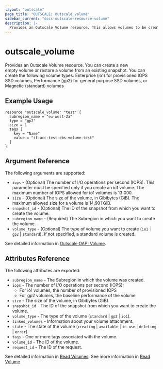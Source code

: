 ```yaml
---
layout: "outscale"
page_title: "OUTSCALE: outscale_volume"
sidebar_current: "docs-outscale-resource-volume"
description: |-
  Provides an Outscale Volume resource. This allows volumes to be created, deleted, described and imported.
---
```


# outscale_volume

  Provides an Outscale Volume resource. You can create a new empty volume or restore a volume from an existing snapshot. You can create the following volume types: Enterprise (io1) for provisioned IOPS SSD volumes, Performance (gp2) for general purpose SSD volumes, or Magnetic (standard) volumes

## Example Usage

```hcl
resource "outscale_volume" "test" {
  subregion_name = "eu-west-2a"
  type = "gp2"
  size = 1
  tags {
    key = "Name"
    value = "tf-acc-test-ebs-volume-test"
  }
}
```

## Argument Reference

The following arguments are supported:

* `iops` - (Optional) The number of I/O operations per second (IOPS). This parameter must be specified only if you create an io1 volume. The maximum number of IOPS allowed for io1 volumes is 13 000.
* `size` - (Optional) The size of the volume, in Gibibytes (GiB). The maximum allowed size for a volume is 14,901 GiB.
* `snapshot_id` - (Optional) The ID of the snapshot from which you want to create the volume.
* `subregion_name` - (Required) The Subregion in which you want to create the volume.
* `volume_type` - (Optional) The type of volume you want to create (`io1` | `gp2` | `standard`). If not specified, a standard volume is created.

See detailed information in [Outscale OAPI Volume](https://wiki.outscale.net/display/DOCU/Getting+Information+About+Your+Instances).

## Attributes Reference

The following attributes are exported:

* `subregion_name` - The Subregion in which the volume was created.
* `iops` - The number of I/O operations per second (IOPS):
  * For io1 volumes, the number of provisioned IOPS
  * For gp2 volumes, the baseline performance of the volume
* `size` - The size of the volume, in Gibibytes (GiB).
* `snapshot_id` - The ID of the snapshot from which you want to create the volume.
* `volume_type` - The type of the volume (`standard` | `gp2` | `io1`).
* `linked_volumes` - Information about your volume attachment.
* `state` - The state of the volume (`creating` | `available` | `in-use` | `deleting` | `error`).
* `tags` - One or more tags associated with the volume.
* `volume_id` - The ID of the volume.
* `request_id` -  The ID of the request.

See detailed information in [Read Volumes](http://docs.outscale.com/api_fcu/definitions/Volume.html#_api_fcu-volume).
See more information in [Read Volume](https://docs-beta.outscale.com/oapi#outscale-api-volume)
